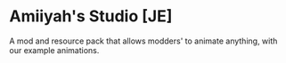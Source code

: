 # Amiiyah's Studio [JE]
A mod and resource pack that allows modders' to animate anything, with our example animations.

